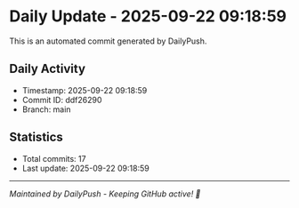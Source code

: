 # Daily Update - 2025-09-22 09:18:59

This is an automated commit generated by DailyPush.

## Daily Activity
- Timestamp: 2025-09-22 09:18:59
- Commit ID: ddf26290
- Branch: main

## Statistics
- Total commits: 17
- Last update: 2025-09-22 09:18:59

---
*Maintained by DailyPush - Keeping GitHub active! 🚀*
